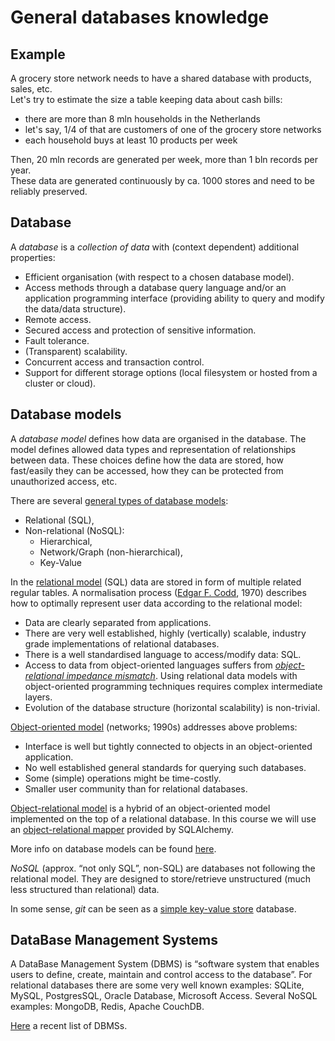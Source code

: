 # General databases knowledge

## Example

A grocery store network needs to have a shared database with products, sales, etc.  
Let's try to estimate the size a table keeping data about cash bills:

- there are more than 8 mln households in the Netherlands
- let's say, 1/4 of that are customers of one of the grocery store networks
- each household buys at least 10 products per week

Then, 20 mln records are generated per week, more than 1 bln records per year.  
These data are generated continuously by ca. 1000 stores and need to be reliably preserved.

## Database

A *database* is a *collection of data* with (context dependent) additional properties:

- Efficient organisation (with respect to a chosen database model).
- Access methods through a database query language and/or an application programming interface (providing ability to query and modify the data/data structure).
- Remote access.
- Secured access and protection of sensitive information.
- Fault tolerance.
- (Transparent) scalability.
- Concurrent access and transaction control.
- Support for different storage options (local filesystem or hosted from a cluster or cloud).

## Database models

A *database model* defines how data are organised in the database. The model defines allowed data types and representation of relationships between data. These choices define how the data are stored, how fast/easily they can be accessed, how they can be protected from unauthorized access, etc.

There are several [general types of database models](https://medium.com/practicum-by-yandex/database-models-ec4f0dba8985):
  - Relational (SQL),
  - Non-relational (NoSQL):
    - Hierarchical,
    - Network/Graph (non-hierarchical),
    - Key-Value

In the [relational model](https://en.wikipedia.org/wiki/Relational_model) (SQL) data are stored in form of multiple related regular tables. A normalisation process ([Edgar F. Codd](https://en.wikipedia.org/wiki/Edgar_F._Codd), 1970) describes how to optimally represent user data according to the relational model:
  - Data are clearly separated from applications.
  - There are very well established, highly (vertically) scalable, industry grade implementations of relational databases.
  - There is a well standardised language to access/modify data: SQL.
  - Access to data from object-oriented languages suffers from [*object-relational impedance mismatch*](https://en.wikipedia.org/wiki/Object%E2%80%93relational_impedance_mismatch). Using relational data models with object-oriented programming techniques requires complex intermediate layers.
  - Evolution of the database structure (horizontal scalability) is non-trivial.

[Object-oriented model](https://en.wikipedia.org/wiki/Object_database) (networks; 1990s) addresses above problems:
  - Interface is well but tightly connected to objects in an object-oriented application.
  - No well established general standards for querying such databases.
  - Some (simple) operations might be time-costly.
  - Smaller user community than for relational databases.

[Object-relational model](https://en.wikipedia.org/wiki/Object%E2%80%93relational_mapping) is a hybrid of an object-oriented model implemented on the top of a relational database. In this course we will use an [object-relational mapper](https://docs.sqlalchemy.org/en/14/orm/tutorial.html) provided by SQLAlchemy.

More info on database models can be found [here](https://www.lucidchart.com/pages/database-diagram/database-models).

*NoSQL* (approx. “not only SQL”, non-SQL) are databases not following the relational model. They are designed to store/retrieve unstructured (much less structured than relational) data.

In some sense, *git* can be seen as a [simple key-value store](https://www.kenneth-truyers.net/2016/10/13/git-nosql-database/#:~:text=Git%20is%20a*%20content%2Daddressable,to%20retrieve%20that%20content%20later.) database.

## DataBase Management Systems

A DataBase Management System (DBMS) is “software system that enables users to define, create, maintain and control access to the database”. For relational databases there are some very well known examples: SQLite, MySQL, PostgresSQL, Oracle Database, Microsoft Access. Several NoSQL examples: MongoDB, Redis, Apache CouchDB.

[Here](https://improvado.io/blog/top-25-best-database-management-software) a recent list of DBMSs.

